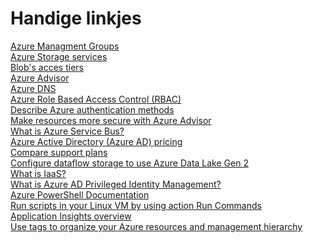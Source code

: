 # Handige linkjes  
[Azure Managment Groups ](https://learn.microsoft.com/en-us/azure/governance/management-groups/overview)  
[Azure Storage services](https://learn.microsoft.com/en-us/training/modules/describe-azure-storage-services/4-describe-azure-storage-services)  
[Blob's acces tiers](https://learn.microsoft.com/en-us/azure/storage/blobs/access-tiers-online-manage?tabs=azure-portal)  
[Azure Advisor](https://learn.microsoft.com/en-us/azure/advisor/advisor-overview)  
[Azure DNS](https://learn.microsoft.com/en-us/azure/dns/dns-overview)  
[Azure Role Based Access Control (RBAC)](https://learn.microsoft.com/en-us/azure/role-based-access-control/overview)  
[Describe Azure authentication methods](https://learn.microsoft.com/en-us/training/modules/describe-azure-identity-access-security/3-authentication-methods)  
[Make resources more secure with Azure Advisor](https://learn.microsoft.com/en-us/azure/advisor/advisor-security-recommendations)  
[What is Azure Service Bus?](https://learn.microsoft.com/en-us/azure/service-bus-messaging/service-bus-messaging-overview)  
[Azure Active Directory (Azure AD) pricing](https://azure.microsoft.com/en-us/pricing/details/active-directory/)  
[Compare support plans](https://azure.microsoft.com/en-us/support/plans/)  
[Configure dataflow storage to use Azure Data Lake Gen 2](https://learn.microsoft.com/en-us/power-bi/transform-model/dataflows/dataflows-azure-data-lake-storage-integration)  
[What is IaaS?](https://azure.microsoft.com/en-us/resources/cloud-computing-dictionary/what-is-iaas/)  
[What is Azure AD Privileged Identity Management?](https://learn.microsoft.com/en-us/azure/active-directory/privileged-identity-management/pim-configure)  
[Azure PowerShell Documentation](https://learn.microsoft.com/en-us/powershell/azure/?view=azps-9.7.1&viewFallbackFrom=azps-4.5.0)   
[Run scripts in your Linux VM by using action Run Commands](https://learn.microsoft.com/en-us/azure/virtual-machines/linux/run-command)  
[Application Insights overview](https://learn.microsoft.com/en-us/azure/azure-monitor/app/app-insights-overview?tabs=net)  
[Use tags to organize your Azure resources and management hierarchy](https://learn.microsoft.com/en-us/azure/azure-resource-manager/management/tag-resources)  
[]()  
[]()  
[]()  
[]()  
[]()  
[]()  
[]()  
[]()  
[]() 